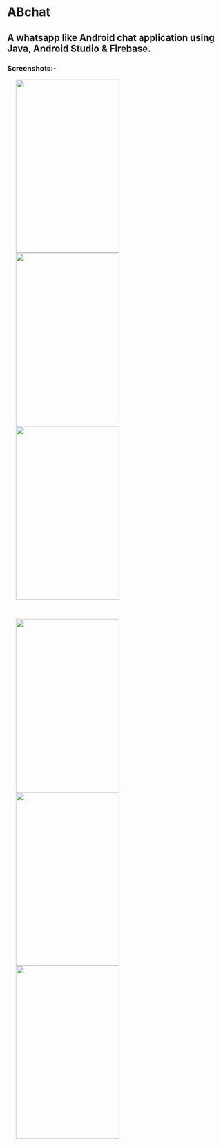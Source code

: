 # ABchat

## A whatsapp like Android chat application using Java, Android Studio & Firebase.

### Screenshots:-
<p float="left">
  
  <img src="https://user-images.githubusercontent.com/31586157/42641181-98f27b54-8611-11e8-8a46-f73ef542b499.png" width="240" text-color="#000000" height="400" hspace="20" /> 
  <img src="https://user-images.githubusercontent.com/31586157/42641897-3c455f28-8613-11e8-8c2f-8ff6fa53e213.png" width="240" height="400" hspace="20" /> 
  <img src="https://user-images.githubusercontent.com/31586157/42641963-68646658-8613-11e8-9ebc-b4d4eb9edeea.png" width="240" height="400" hspace="20" />
</p>
<br>
<p float="left">
  
  <img src="https://user-images.githubusercontent.com/31586157/42642076-a37c1cd6-8613-11e8-847e-e356f86d8044.png" width="240" height="400" hspace="20" /> 
  <img src="https://user-images.githubusercontent.com/31586157/42642220-fe96b216-8613-11e8-8309-355d6262797b.png" width="240" height="400" hspace="20" /> 
  <img src="https://user-images.githubusercontent.com/31586157/42642343-4986160e-8614-11e8-8222-2d42ca90cd0d.png" width="240" height="400"
  hspace="20"/>
</p>
